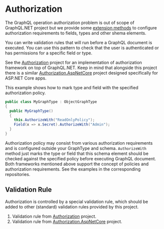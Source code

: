 # Authorization

The GraphQL operation authorization problem is out of scope of GraphQL.NET project but we
provide some [extension methods](https://github.com/graphql-dotnet/graphql-dotnet/blob/master/src/GraphQL/AuthorizationExtensions.cs)
to configure authorization requirements to fields, types and other shema elements.

You can write validation rules that will run before a GraphQL document is executed. You
can use this pattern to check that the user is authenticated or has permissions for a
specific field or type.

See the [Authorization](https://github.com/graphql-dotnet/authorization) project for an
implementation of authorization framework on top of GraphQL.NET. Keep in mind that alongside
this project there is a similar [Authorization.AspNetCore](https://github.com/graphql-dotnet/server/tree/develop/src/Authorization.AspNetCore)
project designed specifically for ASP.NET Core apps.

This example shows how to mark type and field with the specified authorization policy.

```csharp
public class MyGraphType : ObjectGraphType
{
  public MyGraphType()
  {
    this.AuthorizeWith("ReadOnlyPolicy");
    Field(x => x.Secret).AuthorizeWith("Admin");
  }
}
```

Authorization policy may consist from various authorization requirements and is configured
outside your GraphType and schema. `AuthorizeWith` method just marks the type or field that
this schema element should be checked against the specified policy before executing GraphQL
document. Both frameworks mentioned above support the concept of policies and authorization
requirements. See the examples in the corresponding repositories.

## Validation Rule

Authorization is controlled by a special validation rule, which should be added to other
(standard) validation rules provided by this project.

1. Validation rule from [Authorization](https://github.com/graphql-dotnet/authorization/blob/master/src/GraphQL.Authorization/AuthorizationValidationRule.cs) project. 
2. Validation rule from [Authorization.AspNetCore](https://github.com/graphql-dotnet/server/blob/master/src/Authorization.AspNetCore/AuthorizationValidationRule.cs) project.
